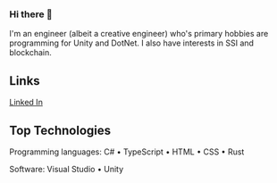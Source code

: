 ### Hi there 👋
I'm an engineer (albeit a creative engineer) who's primary hobbies are programming for Unity and DotNet.  I also have interests in SSI and blockchain.

## Links
[Linked In](https://www.linkedin.com/in/mattraffel/)  

## Top Technologies
Programming languages: C# • TypeScript • HTML • CSS • Rust

Software: Visual Studio • Unity


<!--
**tatmanblue/tatmanblue** is a ✨ _special_ ✨ repository because its `README.md` (this file) appears on your GitHub profile.

Here are some ideas to get you started:

- 🔭 I’m currently working on ...
- 🌱 I’m currently learning ...
- 👯 I’m looking to collaborate on ...
- 🤔 I’m looking for help with ...
- 💬 Ask me about ...
- 📫 How to reach me: ...
- 😄 Pronouns: ...
- ⚡ Fun fact: ...
-->

